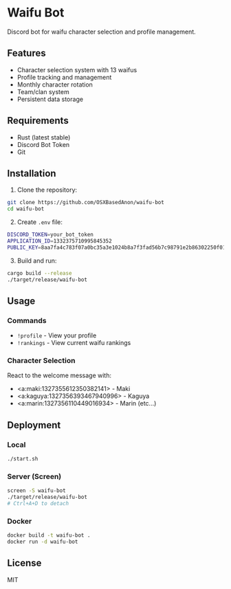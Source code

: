 # Waifu Bot

Discord bot for waifu character selection and profile management.

## Features
- Character selection system with 13 waifus
- Profile tracking and management
- Monthly character rotation
- Team/clan system
- Persistent data storage

## Requirements
- Rust (latest stable)
- Discord Bot Token
- Git

## Installation

1. Clone the repository:
```bash
git clone https://github.com/OSXBasedAnon/waifu-bot
cd waifu-bot
```

2. Create `.env` file:
```bash
DISCORD_TOKEN=your_bot_token
APPLICATION_ID=1332375710995845352
PUBLIC_KEY=8aa7fa4c783f07a0bc35a3e1024b8a7f3fad56b7c98791e2b86302250f017b30
```

3. Build and run:
```bash
cargo build --release
./target/release/waifu-bot
```

## Usage

### Commands
- `!profile` - View your profile
- `!rankings` - View current waifu rankings

### Character Selection
React to the welcome message with:
- <a:maki:1327355612350382141> - Maki
- <a:kaguya:1327356393467940996> - Kaguya
- <a:marin:1327356110449016934> - Marin
(etc...)

## Deployment

### Local
```bash
./start.sh
```

### Server (Screen)
```bash
screen -S waifu-bot
./target/release/waifu-bot
# Ctrl+A+D to detach
```

### Docker
```bash
docker build -t waifu-bot .
docker run -d waifu-bot
```

## License
MIT
